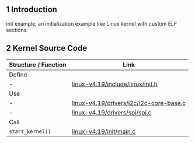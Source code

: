 ## 1 Introduction
init example, an initialization example like Linux kernel with custom ELF sections.

## 2 Kernel Source Code
| Structure / Function | Link |
| --- | --- |
| Define | |
| - | [linux-v4.19/include/linux/init.h](https://gitee.com/iamcopper/linux/blob/branch-v4.19/include/linux/init.h) |
| Use | |
| - | [linux-v4.19/drivers/i2c/i2c-core-base.c](https://gitee.com/iamcopper/linux/blob/branch-v4.19/drivers/i2c/i2c-core-base.c) |
| - | [linux-v4.19/drivers/spi/spi.c](https://gitee.com/iamcopper/linux/blob/branch-v4.19/drivers/spi/spi.c) |
| Call | |
| `start_kernel()` | [linux-v4.19/init/main.c](https://gitee.com/iamcopper/linux/blob/branch-v4.19/init/main.c) |
